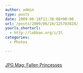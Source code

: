 ```yaml
---
author: admin
type: posts
date: 2009-06-18T11:38:08+00:00
url: /posts/2009/06/18/125783624/
yourls_shorturl:
  - http://lobban.org/i/3l
categories:
  - Photos

---
```

<div class="figure">
  <img src="http://andy.lobban.org/photo/1280/125783624/1/4LNbM5Lohoux5hmpkIcYe1r2" alt="" />
</div>

[JPG Mag: Fallen Princesses][1]

 [1]: http://www.jpgmag.com/stories/11918